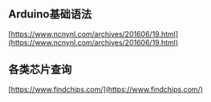 ## Arduino基础语法
[https://www.ncnynl.com/archives/201606/19.html](https://www.ncnynl.com/archives/201606/19.html)

## 各类芯片查询
[https://www.findchips.com/](https://www.findchips.com/)